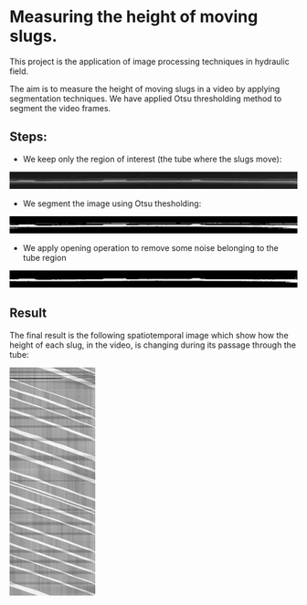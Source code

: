 # Measuring the height of moving slugs.

This project is the application of image processing techniques in hydraulic field.

The aim is to measure the height of moving slugs in a video by applying segmentation techniques. We have applied Otsu thresholding method to segment the video frames.

## Steps:
 
  - We keep only the region of interest (the tube where the slugs move):
   
   ![alt text](https://github.com/LefdRida/slug-detection/blob/main/images/cropped.jpg)
   
   - We segment the image using Otsu thesholding:
   
   ![alt text](https://github.com/LefdRida/slug-detection/blob/main/images/treshholded.bmp)
   
   - We apply opening operation to remove some noise belonging to the tube region
   
   ![alt text](https://github.com/LefdRida/slug-detection/blob/main/images/opentreshholded.bmp)

## Result

The final result is the following spatiotemporal image which show how the height of each slug, in the video, is changing during its passage through the tube:

<img src="https://github.com/LefdRida/slug-detection/blob/main/images/resultvid1.jpg" height="400" width="150"/>
